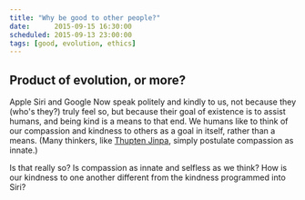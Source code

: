 ```yaml
---
title: "Why be good to other people?"
date:      2015-09-15 16:30:00
scheduled: 2015-09-13 23:00:00
tags: [good, evolution, ethics]
---
```

## Product of evolution, or more?

Apple Siri and Google Now speak politely and kindly to us, not because they (who's they?) truly feel so, but because their goal of existence is to assist humans, and being kind is a means to that end. We humans like to think of our compassion and kindness to others as a goal in itself, rather than a means. (Many thinkers, like [Thupten Jinpa](https://www.youtube.com/watch?v=m2h1Ioug-ss), simply postulate compassion as innate.)

Is that really so? Is compassion as innate and selfless as we think? How is our kindness to one another different from the kindness programmed into Siri?
